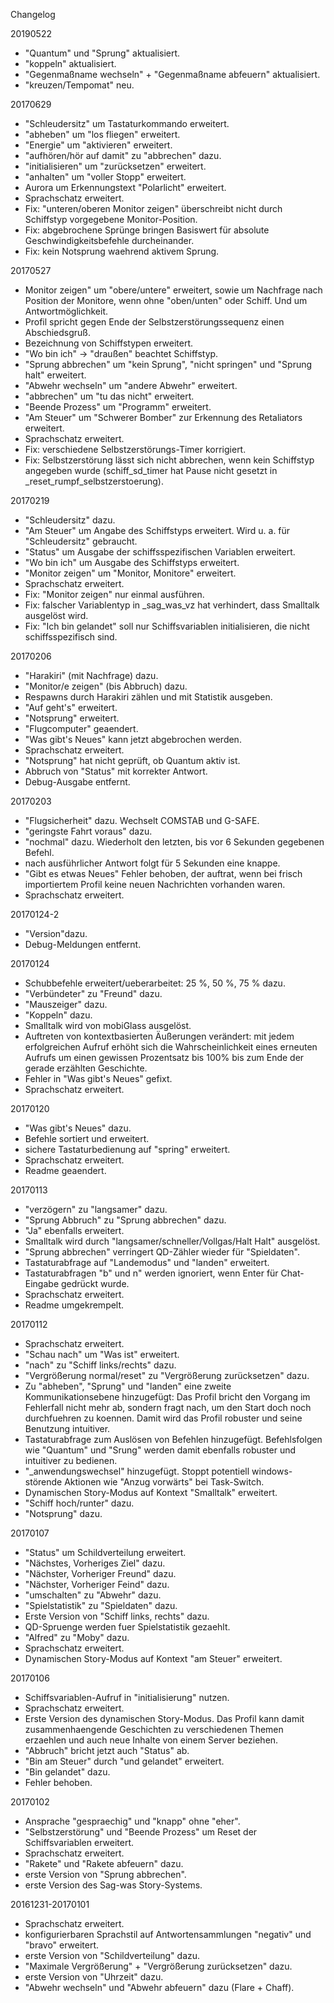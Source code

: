 Changelog

20190522
- "Quantum" und "Sprung" aktualisiert.
- "koppeln" aktualisiert.
- "Gegenmaßname wechseln" + "Gegenmaßname abfeuern" aktualisiert.
- "kreuzen/Tempomat" neu.

20170629
- "Schleudersitz" um Tastaturkommando erweitert.
- "abheben" um "los fliegen" erweitert.
- "Energie" um "aktivieren" erweitert.
- "aufhören/hör auf damit" zu "abbrechen" dazu.
- "initialisieren" um "zurücksetzen" erweitert.
- "anhalten" um "voller Stopp" erweitert.
- Aurora um Erkennungstext "Polarlicht" erweitert.
- Sprachschatz erweitert.
- Fix: "unteren/oberen Monitor zeigen" überschreibt nicht durch Schiffstyp vorgegebene Monitor-Position.
- Fix: abgebrochene Sprünge bringen Basiswert für absolute Geschwindigkeitsbefehle durcheinander.
- Fix: kein Notsprung waehrend aktivem Sprung.
    
20170527
- Monitor zeigen" um "obere/untere" erweitert, sowie um Nachfrage nach Position der Monitore, wenn ohne "oben/unten" oder Schiff. Und um Antwortmöglichkeit.
- Profil spricht gegen Ende der Selbstzerstörungssequenz einen Abschiedsgruß.
- Bezeichnung von Schiffstypen erweitert.
- "Wo bin ich" -> "draußen" beachtet Schiffstyp.
- "Sprung abbrechen" um "kein Sprung", "nicht springen" und "Sprung halt" erweitert.
- "Abwehr wechseln" um "andere Abwehr" erweitert.
- "abbrechen" um "tu das nicht" erweitert.
- "Beende Prozess" um "Programm" erweitert.
- "Am Steuer" um "Schwerer Bomber" zur Erkennung des Retaliators erweitert.
- Sprachschatz erweitert.
- Fix: verschiedene Selbstzerstörungs-Timer korrigiert.
- Fix: Selbstzerstörung lässt sich nicht abbrechen, wenn kein Schiffstyp angegeben wurde (schiff_sd_timer hat Pause nicht gesetzt in _reset_rumpf_selbstzerstoerung).

20170219
- "Schleudersitz" dazu.
- "Am Steuer" um Angabe des Schiffstyps erweitert. Wird u. a. für "Schleudersitz" gebraucht.
- "Status" um Ausgabe der schiffsspezifischen Variablen erweitert.
- "Wo bin ich" um Ausgabe des Schiffstyps erweitert.
- "Monitor zeigen" um "Monitor, Monitore" erweitert.
- Sprachschatz erweitert.
- Fix: "Monitor zeigen" nur einmal ausführen.
- Fix: falscher Variablentyp in \_sag_was_vz hat verhindert, dass Smalltalk ausgelöst wird.
- Fix: "Ich bin gelandet" soll nur Schiffsvariablen initialisieren, die nicht schiffsspezifisch sind.
    
20170206
- "Harakiri" (mit Nachfrage) dazu.
- "Monitor/e zeigen" (bis Abbruch) dazu.
- Respawns durch Harakiri zählen und mit Statistik ausgeben.
- "Auf geht's" erweitert.
- "Notsprung" erweitert.
- "Flugcomputer" geaendert.
- "Was gibt's Neues" kann jetzt abgebrochen werden.
- Sprachschatz erweitert.
- "Notsprung" hat nicht geprüft, ob Quantum aktiv ist.
- Abbruch von "Status" mit korrekter Antwort.
- Debug-Ausgabe entfernt.

20170203
- "Flugsicherheit" dazu. Wechselt COMSTAB und G-SAFE.
- "geringste Fahrt voraus" dazu.
- "nochmal" dazu. Wiederholt den letzten, bis vor 6 Sekunden gegebenen Befehl.
- nach ausführlicher Antwort folgt für 5 Sekunden eine knappe.
- "Gibt es etwas Neues" Fehler behoben, der auftrat, wenn bei frisch importiertem Profil keine neuen Nachrichten vorhanden waren.
- Sprachschatz erweitert.

20170124-2
- "Version"dazu.
- Debug-Meldungen entfernt.

20170124
- Schubbefehle erweitert/ueberarbeitet: 25 %, 50 %, 75 % dazu.
- "Verbündeter" zu "Freund" dazu.
- "Mauszeiger" dazu.
- "Koppeln" dazu.
- Smalltalk wird von mobiGlass ausgelöst.
- Auftreten von kontextbasierten Äußerungen verändert: mit jedem erfolgreichen Aufruf erhöht sich die Wahrscheinlichkeit eines erneuten Aufrufs um einen gewissen Prozentsatz bis 100% bis zum Ende der gerade erzählten Geschichte.
- Fehler in "Was gibt's Neues" gefixt.
- Sprachschatz erweitert.

20170120
 - "Was gibt's Neues" dazu.
 - Befehle sortiert und erweitert.
 - sichere Tastaturbedienung auf "spring" erweitert.
 - Sprachschatz erweitert.
 - Readme geaendert.
 
20170113
- "verzögern" zu "langsamer" dazu.
- "Sprung Abbruch" zu "Sprung abbrechen" dazu.
- "Ja" ebenfalls erweitert.
- Smalltalk wird durch "langsamer/schneller/Vollgas/Halt Halt" ausgelöst.
- "Sprung abbrechen" verringert QD-Zähler wieder für "Spieldaten".
- Tastaturabfrage auf "Landemodus" und "landen" erweitert.
- Tastaturabfragen "b" und n" werden ignoriert, wenn Enter für Chat-Eingabe gedrückt wurde.
- Sprachschatz erweitert.
- Readme umgekrempelt.
    
20170112
- Sprachschatz erweitert.
- "Schau nach" um "Was ist" erweitert.
- "nach" zu "Schiff links/rechts" dazu.
- "Vergrößerung normal/reset" zu "Vergrößerung zurücksetzen" dazu.
- Zu "abheben", "Sprung" und "landen" eine zweite Kommunikationsebene hinzugefügt:
  Das Profil bricht den Vorgang im Fehlerfall nicht mehr ab, sondern fragt nach, um den Start doch noch durchfuehren zu koennen.
  Damit wird das Profil robuster und seine Benutzung intuitiver.
- Tastaturabfrage zum Auslösen von Befehlen hinzugefügt. Befehlsfolgen wie "Quantum" und "Srung" werden damit ebenfalls robuster und intuitiver zu bedienen.
- "\_anwendungswechsel" hinzugefügt. Stoppt potentiell windows-störende Aktionen wie "Anzug vorwärts" bei Task-Switch.
- Dynamischen Story-Modus auf Kontext "Smalltalk" erweitert.
- "Schiff hoch/runter" dazu.
- "Notsprung" dazu.

20170107
- "Status" um Schildverteilung erweitert.
- "Nächstes, Vorheriges Ziel" dazu.
- "Nächster, Vorheriger Freund" dazu.
- "Nächster, Vorheriger Feind" dazu.
- "umschalten" zu "Abwehr" dazu.
- "Spielstatistik" zu "Spieldaten" dazu.
- Erste Version von "Schiff links, rechts" dazu.
- QD-Spruenge werden fuer Spielstatistik gezaehlt.
- "Alfred" zu "Moby" dazu.
- Sprachschatz erweitert.
- Dynamischen Story-Modus auf Kontext "am Steuer" erweitert.

20170106
- Schiffsvariablen-Aufruf in "initialisierung" nutzen.
- Sprachschatz erweitert.
- Erste Version des dynamischen Story-Modus. Das Profil kann damit
  zusammenhaengende Geschichten zu verschiedenen Themen erzaehlen
  und auch neue Inhalte von einem Server beziehen.
- "Abbruch" bricht jetzt auch "Status" ab.
- "Bin am Steuer" durch "und gelandet" erweitert.
- "Bin gelandet" dazu.
- Fehler behoben.

20170102
- Ansprache "gespraechig" und "knapp" ohne "eher".
- "Selbstzerstörung" und "Beende Prozess" um Reset der Schiffsvariablen erweitert.
- Sprachschatz erweitert.
- "Rakete" und "Rakete abfeuern" dazu. 
- erste Version von "Sprung abbrechen".
- erste Version des Sag-was Story-Systems.

20161231-20170101
- Sprachschatz erweitert.
- konfigurierbaren Sprachstil auf Antwortensammlungen "negativ" und "bravo" erweitert.
- erste Version von "Schildverteilung" dazu.
- "Maximale Vergrößerung" + "Vergrößerung zurücksetzen" dazu.
- erste Version von "Uhrzeit" dazu.
- "Abwehr wechseln" und "Abwehr abfeuern" dazu (Flare + Chaff).
